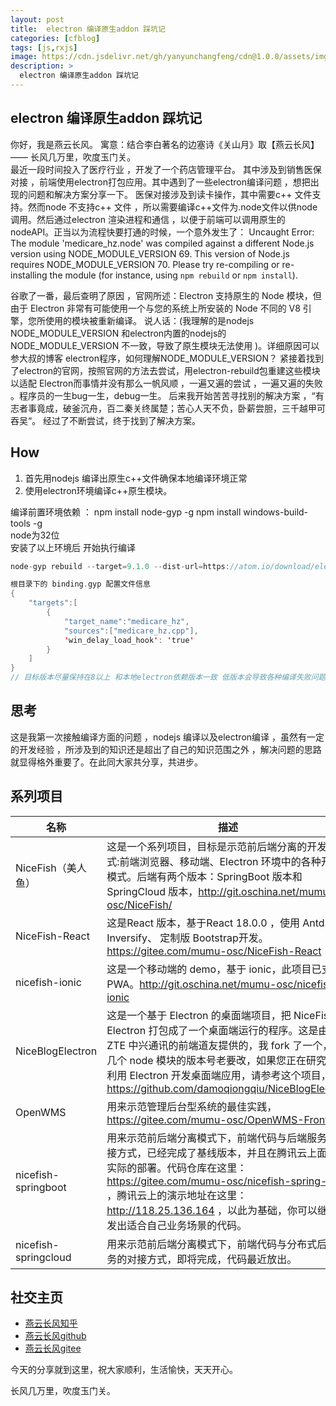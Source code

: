 ```yaml
---
layout: post
title:  electron 编译原生addon 踩坑记
categories: [cfblog]
tags: [js,rxjs]
image: https://cdn.jsdelivr.net/gh/yanyunchangfeng/cdn@1.0.0/assets/img/blog/english-grammer/english-grammer-cover5.png
description: >
  electron 编译原生addon 踩坑记
---
```



## electron 编译原生addon 踩坑记

你好，我是燕云长风。 寓意：结合李白著名的边塞诗《关山月》取【燕云长风】—— 长风几万里，吹度玉门关。  
最近一段时间投入了医疗行业 ，开发了一个药店管理平台。 其中涉及到销售医保对接 ，前端使用electron打包应用。其中遇到了一些electron编译问题 ，想把出现的问题和解决方案分享一下。  医保对接涉及到读卡操作，其中需要c++ 文件支持。然而node 不支持c++ 文件 ，所以需要编译c++文件为.node文件以供node调用。然后通过electron 渲染进程和通信 ，以便于前端可以调用原生的nodeAPI。正当以为流程快要打通的时候，一个意外发生了：
Uncaught Error: The module 'medicare_hz.node' was compiled against a different Node.js version using NODE_MODULE_VERSION 69. This version of Node.js requires NODE_MODULE_VERSION 70. Please try re-compiling or re-installing the module (for instance, using `npm rebuild` or `npm install`). 

谷歌了一番，最后查明了原因 ，官网所述：Electron 支持原生的 Node 模块，但由于 Electron 非常有可能使用一个与您的系统上所安装的 Node 不同的 V8 引擎，您所使用的模块被重新编译。 说人话：(我理解的是nodejs NODE_MODULE_VERSION  和electron内置的nodejs的NODE_MODULE_VERSION  不一致，导致了原生模块无法使用 )。详细原因可以参大叔的博客 electron程序，如何理解NODE_MODULE_VERSION？   紧接着找到了electron的官网，按照官网的方法去尝试，用electron-rebuild包重建这些模块以适配 Electron而事情并没有那么一帆风顺 ，一遍又遍的尝试 ，一遍又遍的失败 。程序员的一生bug一生，debug一生。
后来我开始苦苦寻找别的解决方案 ，“有志者事竟成，破釜沉舟，百二秦关终属楚；苦心人天不负，卧薪尝胆，三千越甲可吞吴“。 经过了不断尝试，终于找到了解决方案。

## How

1. 首先用nodejs 编译出原生c++文件确保本地编译环境正常 
2. 使用electron环境编译c++原生模块。 

编译前置环境依赖 ：
npm install node-gyp -g
npm install windows-build-tools -g  
node为32位   
安装了以上环境后 开始执行编译

```swift
node-gyp rebuild --target=9.1.0 --dist-url=https://atom.io/download/electron

根目录下的 binding.gyp 配置文件信息
{
    "targets":[
        {
            "target_name":"medicare_hz",
            "sources":["medicare_hz.cpp"],
            'win_delay_load_hook': 'true'
        }
    ]
}
// 目标版本尽量保持在8以上 和本地electron依赖版本一致 低版本会导致各种编译失败问题

```  
## 思考 
这是我第一次接触编译方面的问题 ，nodejs 编译以及electron编译 ，虽然有一定的开发经验 ，所涉及到的知识还是超出了自己的知识范围之外 ，解决问题的思路就显得格外重要了。在此同大家共分享，共进步。


## 系列项目

|  名称   | 描述  |
|  ----  | ----  |
| NiceFish（美人鱼）  | 这是一个系列项目，目标是示范前后端分离的开发模式:前端浏览器、移动端、Electron 环境中的各种开发模式。后端有两个版本：SpringBoot 版本和 SpringCloud 版本，http://git.oschina.net/mumu-osc/NiceFish/ |
| NiceFish-React  |  这是React 版本，基于React 18.0.0 ，使用 Antd、Inversify、 定制版 Bootstrap开发。  https://gitee.com/mumu-osc/NiceFish-React|
| nicefish-ionic  | 这是一个移动端的 demo，基于 ionic，此项目已支持 PWA。http://git.oschina.net/mumu-osc/nicefish-ionic |
| NiceBlogElectron  | 这是一个基于 Electron 的桌面端项目，把 NiceFish 用 Electron 打包成了一个桌面端运行的程序。这是由 ZTE 中兴通讯的前端道友提供的，我 fork 了一个，有几个 node 模块的版本号老要改，如果您正在研究如何利用 Electron 开发桌面端应用，请参考这个项目，https://github.com/damoqiongqiu/NiceBlogElectron|
| OpenWMS  | 用来示范管理后台型系统的最佳实践，https://gitee.com/mumu-osc/OpenWMS-Frontend|
| nicefish-springboot  | 用来示范前后端分离模式下，前端代码与后端服务的对接方式，已经完成了基线版本，并且在腾讯云上面做了实际的部署。代码仓库在这里： https://gitee.com/mumu-osc/nicefish-spring-boot ，腾讯云上的演示地址在这里： http://118.25.136.164 ，以此为基础，你可以继续开发出适合自己业务场景的代码。|
| nicefish-springcloud  | 用来示范前后端分离模式下，前端代码与分布式后端服务的对接方式，即将完成，代码最近放出。|       

## 社交主页  

* [燕云长风知乎](https://zhihu.com/people/hbxyxuxiaodong)    
* [燕云长风github](https://github.com/yanyunchangfeng)  
* [燕云长风gitee](https://gitee.com/yanyunchangfeng) 

今天的分享就到这里，祝大家顺利，生活愉快，天天开心。

长风几万里，吹度玉门关。